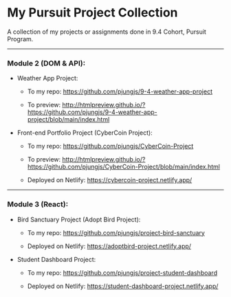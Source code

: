 # My Pursuit Project Collection
A collection of my projects or assignments done in 9.4 Cohort, Pursuit Program.

---

### Module 2 (DOM & API):

- Weather App Project:

  - To my repo: <https://github.com/pjungjs/9-4-weather-app-project>

  - To preview: <http://htmlpreview.github.io/?https://github.com/pjungjs/9-4-weather-app-project/blob/main/index.html>


- Front-end Portfolio Project (CyberCoin Project):

  - To my repo: <https://github.com/pjungjs/CyberCoin-Project>
  
  - To preview: <http://htmlpreview.github.io/?https://github.com/pjungjs/CyberCoin-Project/blob/main/index.html>
  
  - Deployed on Netlify: <https://cybercoin-project.netlify.app/>

---

### Module 3 (React):

- Bird Sanctuary Project (Adopt Bird Project):

  - To my repo: <https://github.com/pjungjs/project-bird-sanctuary>
  
  - Deployed on Netlify: <https://adoptbird-project.netlify.app/>


- Student Dashboard Project:

  - To my repo: <https://github.com/pjungjs/project-student-dashboard>
  
  - Deployed on Netlify: <https://student-dashboard-project.netlify.app/>

